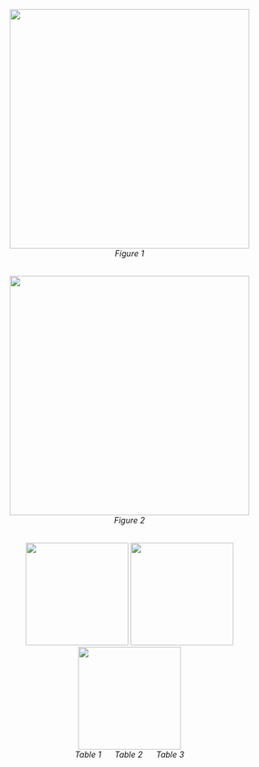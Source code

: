 <p align="center">
  <img src="https://github.com/user-attachments/assets/27ef0e26-9ca3-42a1-ba04-9bd235c40929" width="420"/><br/>
  <i>Figure 1</i><br/><br/>
</p>

<p align="center">
  <img src="https://github.com/user-attachments/assets/1759796f-d786-4a52-942d-f8f6a03020ed" width="420"/><br/>
  <i>Figure 2</i><br/><br/>
</p>

<p align="center">
  <img src="https://github.com/user-attachments/assets/aaa111/table1.png" width="180"/>
  <img src="https://github.com/user-attachments/assets/bbb222/table2.png" width="180"/>
  <img src="https://github.com/user-attachments/assets/ccc333/table3.png" width="180"/><br/>
  <i>Table 1</i> &nbsp;&nbsp;&nbsp;&nbsp;
  <i>Table 2</i> &nbsp;&nbsp;&nbsp;&nbsp;
  <i>Table 3</i>
</p>

